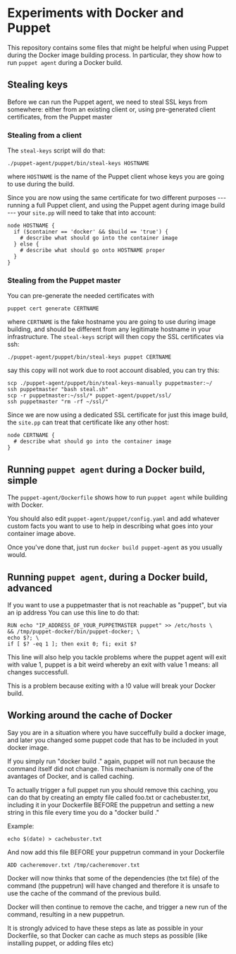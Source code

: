 # Experiments with Docker and Puppet

This repository contains some files that might be helpful when using Puppet
during the Docker image building process. In particular, they show how to
run `puppet agent` during a Docker build.

## Stealing keys

Before we can run the Puppet agent, we need to steal SSL keys from
somewhere: either from an existing client or, using pre-generated client
certificates, from the Puppet master

### Stealing from a client

The `steal-keys` script will do that:

    ./puppet-agent/puppet/bin/steal-keys HOSTNAME

where `HOSTNAME` is the name of the Puppet client whose keys you are going
to use during the build.

Since you are now using the same certificate for two different purposes ---
running a full Puppet client, and using the Puppet agent during image build
--- your `site.pp` will need to take that into account:

    node HOSTNAME {
      if ($container == 'docker' && $build == 'true') {
        # describe what should go into the container image
      } else {
        # describe what should go onto HOSTNAME proper
      }
    }

### Stealing from the Puppet master

You can pre-generate the needed certificates with

    puppet cert generate CERTNAME

where `CERTNAME` is the fake hostname you are going to use during image
building, and should be different from any legitimate hostname in your
infrastructure. The `steal-keys` script will then copy the SSL certificates
via ssh:

    ./puppet-agent/puppet/bin/steal-keys puppet CERTNAME

say this copy will not work due to root account disabled, you can try this:

	scp ./puppet-agent/puppet/bin/steal-keys-manually puppetmaster:~/
	ssh puppetmaster "bash steal.sh"
	scp -r puppetmaster:~/ssl/* puppet-agent/puppet/ssl/
	ssh puppetmaster "rm -rf ~/ssl/"

Since we are now using a dedicated SSL certificate for just this image
build, the `site.pp` can treat that certificate like any other host:

    node CERTNAME {
      # describe what should go into the container image
    }

## Running `puppet agent` during a Docker build, simple

The `puppet-agent/Dockerfile` shows how to run `puppet agent` while
building with Docker.

You should also edit `puppet-agent/puppet/config.yaml` and add whatever
custom facts you want to use to help in describing what goes into your
container image above.

Once you've done that, just run `docker build puppet-agent` as you usually
would.

## Running `puppet agent`, during a Docker build, advanced

If you want to use a puppetmaster that is not reachable as "puppet", but via an ip address
You can use this line to do that:

    RUN echo "IP_ADDRESS_OF_YOUR_PUPPETMASTER puppet" >> /etc/hosts \
	&& /tmp/puppet-docker/bin/puppet-docker; \
	echo $?; \
	if [ $? -eq 1 ]; then exit 0; fi; exit $?

This line will also help you tackle problems where the puppet agent will exit with value 1,
puppet is a bit weird whereby an exit with value 1 means: all changes successfull. 

This is a problem because exiting with a !0 value will break your Docker build.

## Working around the cache of Docker

Say you are in a situation where you have succeffully build a docker image, and later you 
changed some puppet code that has to be included in yout docker image. 

If you simply run "docker build ." again, puppet will not run because the command itself did not change.
This mechanism is normally one of the avantages of Docker, and is called caching.

To actually trigger a full puppet run you should remove this caching, you can do that by creating an
empty file called foo.txt or cachebuster.txt, including it in your Dockerfile BEFORE the puppetrun
and setting a new string in this file every time you do a "docker build ."

Example:

    echo $(date) > cachebuster.txt

And now add this file BEFORE your puppetrun command in your Dockerfile

    ADD cacheremover.txt /tmp/cacheremover.txt

Docker will now thinks that some of the dependencies (the txt file) of the command (the puppetrun)
will have changed and therefore it is unsafe to use the cache of the command of the previous build.

Docker will then continue to remove the cache, and trigger a new run of the command, resulting in a
new puppetrun.

It is strongly adviced to have these steps as late as possible in your Dockerfile, so that Docker
can cache as much steps as possible (like installing puppet, or adding files etc)



